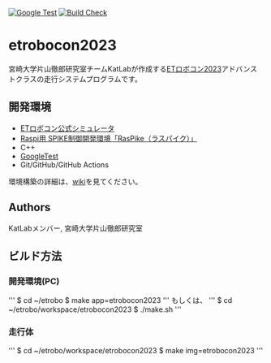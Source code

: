 [![Google Test](https://github.com/KatLab-MiyazakiUniv/etrobocon2023/actions/workflows/google-test.yaml/badge.svg)](https://github.com/KatLab-MiyazakiUniv/etrobocon2023/actions/workflows/google-test.yaml)
[![Build Check](https://github.com/KatLab-MiyazakiUniv/etrobocon2023/actions/workflows/build-check.yaml/badge.svg)](https://github.com/KatLab-MiyazakiUniv/etrobocon2023/actions/workflows/build-check.yaml)

# etrobocon2023
宮崎大学片山徹郎研究室チームKatLabが作成する[ETロボコン2023](https://www.etrobo.jp/)アドバンストクラスの走行システムプログラムです。


## 開発環境
- [ETロボコン公式シミュレータ](https://github.com/ETrobocon/etrobo)
- [Raspi用 SPIKE制御開発環境「RasPike（ラスパイク）」](https://github.com/ETrobocon/RasPike)
- C++
- [GoogleTest](https://github.com/google/googletest)
- Git/GitHub/GitHub Actions

環境構築の詳細は、[wiki](https://github.com/KatLab-MiyazakiUniv/etrobocon2023/wiki)を見てください。

## Authors
KatLabメンバー, 宮崎大学片山徹郎研究室

## ビルド方法
### 開発環境(PC)
'''
$ cd ~/etrobo
$ make app=etrobocon2023
'''
もしくは、
'''
$ cd ~/etrobo/workspace/etrobocon2023
$ ./make.sh
'''

### 走行体
'''
$ cd ~/etrobo/workspace/etrobocon2023
$ make img=etrobocon2023
'''

